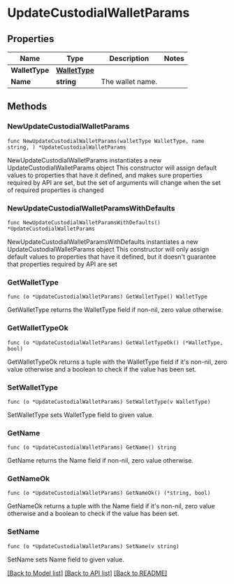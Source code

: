 # UpdateCustodialWalletParams

## Properties

Name | Type | Description | Notes
------------ | ------------- | ------------- | -------------
**WalletType** | [**WalletType**](WalletType.md) |  | 
**Name** | **string** | The wallet name. | 

## Methods

### NewUpdateCustodialWalletParams

`func NewUpdateCustodialWalletParams(walletType WalletType, name string, ) *UpdateCustodialWalletParams`

NewUpdateCustodialWalletParams instantiates a new UpdateCustodialWalletParams object
This constructor will assign default values to properties that have it defined,
and makes sure properties required by API are set, but the set of arguments
will change when the set of required properties is changed

### NewUpdateCustodialWalletParamsWithDefaults

`func NewUpdateCustodialWalletParamsWithDefaults() *UpdateCustodialWalletParams`

NewUpdateCustodialWalletParamsWithDefaults instantiates a new UpdateCustodialWalletParams object
This constructor will only assign default values to properties that have it defined,
but it doesn't guarantee that properties required by API are set

### GetWalletType

`func (o *UpdateCustodialWalletParams) GetWalletType() WalletType`

GetWalletType returns the WalletType field if non-nil, zero value otherwise.

### GetWalletTypeOk

`func (o *UpdateCustodialWalletParams) GetWalletTypeOk() (*WalletType, bool)`

GetWalletTypeOk returns a tuple with the WalletType field if it's non-nil, zero value otherwise
and a boolean to check if the value has been set.

### SetWalletType

`func (o *UpdateCustodialWalletParams) SetWalletType(v WalletType)`

SetWalletType sets WalletType field to given value.


### GetName

`func (o *UpdateCustodialWalletParams) GetName() string`

GetName returns the Name field if non-nil, zero value otherwise.

### GetNameOk

`func (o *UpdateCustodialWalletParams) GetNameOk() (*string, bool)`

GetNameOk returns a tuple with the Name field if it's non-nil, zero value otherwise
and a boolean to check if the value has been set.

### SetName

`func (o *UpdateCustodialWalletParams) SetName(v string)`

SetName sets Name field to given value.



[[Back to Model list]](../README.md#documentation-for-models) [[Back to API list]](../README.md#documentation-for-api-endpoints) [[Back to README]](../README.md)


